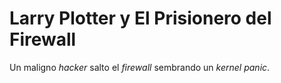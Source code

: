 # Larry Plotter y El Prisionero del Firewall

Un maligno *hacker* salto el *firewall* sembrando un *kernel panic*.
